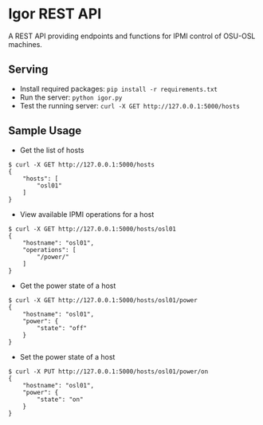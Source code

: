Igor REST API
=============

A REST API providing endpoints and functions for IPMI control of OSU-OSL machines.

## Serving

   * Install required packages: `pip install -r requirements.txt`
   * Run the server: `python igor.py`
   * Test the running server: `curl -X GET http://127.0.0.1:5000/hosts`

## Sample Usage

   * Get the list of hosts

```
$ curl -X GET http://127.0.0.1:5000/hosts
{
    "hosts": [
        "osl01"
    ]
}
```

   * View available IPMI operations for a host

```
$ curl -X GET http://127.0.0.1:5000/hosts/osl01
{
    "hostname": "osl01", 
    "operations": [
        "/power/"
    ]
}
```

   * Get the power state of a host

```
$ curl -X GET http://127.0.0.1:5000/hosts/osl01/power
{
    "hostname": "osl01", 
    "power": {
        "state": "off"
    }
}
```

   * Set the power state of a host

```
$ curl -X PUT http://127.0.0.1:5000/hosts/osl01/power/on
{
    "hostname": "osl01", 
    "power": {
        "state": "on"
    }
}
```
